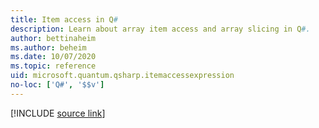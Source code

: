 ```yaml
---
title: Item access in Q#
description: Learn about array item access and array slicing in Q#.
author: bettinaheim
ms.author: beheim
ms.date: 10/07/2020
ms.topic: reference
uid: microsoft.quantum.qsharp.itemaccessexpression
no-loc: ['Q#', '$$v']
---
```


<!---
# Item access operator in Q#
-->

[!INCLUDE [source link](~/includes/qsharp-language/Specifications/Language/3_Expressions/ItemAccessExpressions.md)]

